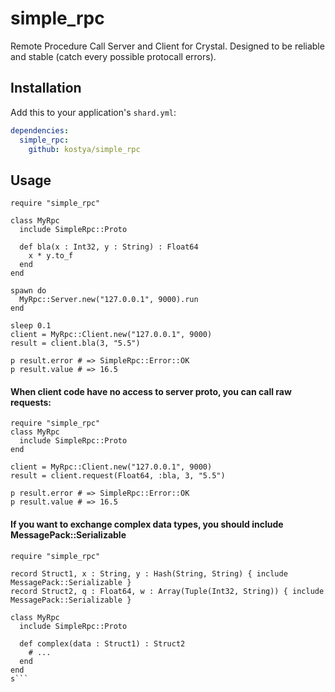 # simple_rpc

Remote Procedure Call Server and Client for Crystal. Designed to be reliable and stable (catch every possible protocall errors).

## Installation

Add this to your application's `shard.yml`:

```yaml
dependencies:
  simple_rpc:
    github: kostya/simple_rpc
```

## Usage

```crystal
require "simple_rpc"

class MyRpc 
  include SimpleRpc::Proto

  def bla(x : Int32, y : String) : Float64
    x * y.to_f
  end
end

spawn do
  MyRpc::Server.new("127.0.0.1", 9000).run
end

sleep 0.1
client = MyRpc::Client.new("127.0.0.1", 9000)
result = client.bla(3, "5.5")

p result.error # => SimpleRpc::Error::OK
p result.value # => 16.5
```

#### When client code have no access to server proto, you can call raw requests:
```crystal
require "simple_rpc"
class MyRpc 
  include SimpleRpc::Proto
end

client = MyRpc::Client.new("127.0.0.1", 9000)
result = client.request(Float64, :bla, 3, "5.5")

p result.error # => SimpleRpc::Error::OK
p result.value # => 16.5
```

#### If you want to exchange complex data types, you should include MessagePack::Serializable
```crystal
require "simple_rpc"

record Struct1, x : String, y : Hash(String, String) { include MessagePack::Serializable }
record Struct2, q : Float64, w : Array(Tuple(Int32, String)) { include MessagePack::Serializable }

class MyRpc 
  include SimpleRpc::Proto

  def complex(data : Struct1) : Struct2
    # ...
  end
end
s```
